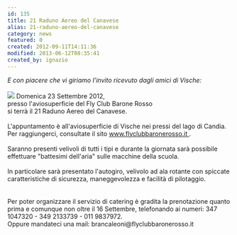 ```yaml
---
id: 135
title: 21 Raduno Aereo del Canavese
alias: 21-raduno-aereo-del-canavese
category: news
featured: 0
created: 2012-09-11T14:11:36
modified: 2013-06-12T08:35:41
created_by: ignazio
---
```

<p>
 <em>
  E con piacere che vi giriamo l'invito ricevuto dagli amici di Vische:
 </em>
 <br/>
 <br/>
 <img border="0" class="baiaimgleft" src="http://www.flyclubbaronerosso.it/images/stories/varie/m16_300.jpg"/>
 Domenica 23 Settembre 2012,
 <br/>
 presso l'aviosuperficie del Fly Club Barone Rosso
 <br/>
 si terrà il 21 Raduno Aereo del Canavese.
 <br/>
 <br/>
 L'appuntamento è all'aviosuperficie di Vische nei pressi del lago di Candia.
 <br/>
 Per raggiungerci, consultate il sito
 <a href="http://www.flyclubbaronerosso.it" target="_blank">
  www.flyclubbaronerosso.it
 </a>
 .
 <br/>
 <br/>
 Saranno presenti velivoli di tutti i tipi e durante la giornata sarà possibile effettuare "battesimi dell'aria" sulle macchine della scuola.
 <br/>
 <br/>
 In particolare sarà presentato l'autogiro, velivolo ad ala rotante con spiccate caratteristiche di sicurezza, maneggevolezza e facilità di pilotaggio.
 <br/>
 <br/>
 <br/>
 Per poter organizzare il servizio di catering è gradita la prenotazione quanto prima e comunque non oltre il 16 Settembre, telefonando ai numeri: 347 1047320 - 349 2133739 - 011 9837972.
 <br/>
 Oppure mandateci una mail: brancaleoni@flyclubbaronerosso.it
</p>
